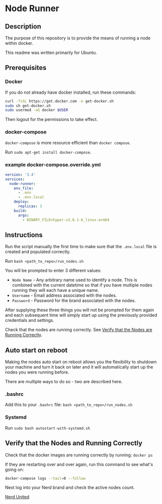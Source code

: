 # Node Runner

## Description

The purpose of this repository is to provide the means of running a node within docker.

This readme was written primarily for Ubuntu.

## Prerequisites

### Docker

If you do not already have docker installed, run these commands:

```bash
curl -fsSL https://get.docker.com -o get-docker.sh
sudo sh get-docker.sh
sudo usermod -aG docker $USER
```

Then logout for the permissions to take effect.

### docker-compose

`docker-compose` is more resource efficient than `docker compose`.

Run `sudo apt-get install docker-compose`.

### example docker-compose.override.yml

```yml
version: '3.4'
services:
  node-runner:
    env_file:
      - .env
      - .env.local
    deploy:
      replicas: 3
    build:
      args:
        - BINARY_FILE=hyper-v2.6.1-b_linux-arm64
```

## Instructions

Run the script manually the first time to make sure that the `.env.local` file is created and populated correctly.

Run `bash <path_to_repo>/run_nodes.sh`

You will be prompted to enter 3 different values:

* `Node Name` - Any arbitrary name used to identify a node. This is combined with the current datetime so that if you have multiple nodes running they will each have a unique name.
* `Username` - Email address associated with the nodes.
* `Password` - Password for the brand associated with the nodes.

After supplying these three things you will not be prompted for them again and each subsequent time will simply start up using the previously provided credentials and settings.

Check that the nodes are running correctly. See [Verify that the Nodes are Running Correctly](#verify-that-the-nodes-are-running-correctly).

## Auto start on reboot

Making the nodes auto start on reboot allows you the flexibility to shutdown your machine and turn it back on later and it will automatically start up the nodes you were running before.

There are multiple ways to do so - two are described here.

### .bashrc

Add this to your `.bashrc` file: `bash <path_to_repo>/run_nodes.sh`

### Systemd

Run `sudo bash autostart-with-systemd.sh`

## Verify that the Nodes and Running Correctly

Check that the docker images are running correctly by running: `docker ps`

If they are restarting over and over again, run this command to see what's going on:

```Bash
docker-compose logs --tail=0 --follow
```

Next log into your Nerd brand and check the active nodes count.

[Nerd United](https://app.nerdunited.com/dashboard/nodes)
